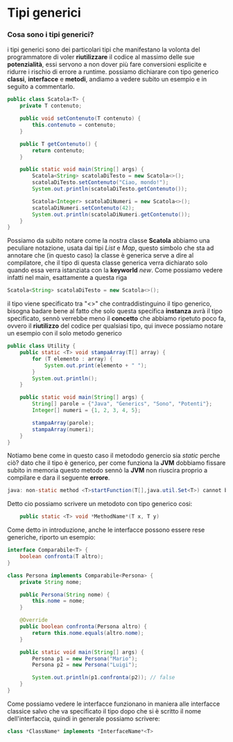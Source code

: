 ﻿# Tipi generici
### Cosa sono i tipi generici?
i tipi generici sono dei particolari tipi che manifestano la volonta del programmatore di voler **riutilizzare** il codice al massimo delle sue **potenzialità**, essi servono a non dover più fare conversioni esplicite e ridurre i rischio di errore a runtime.
possiamo dichiarare con tipo generico **classi**, **interfacce** e **metodi**, andiamo a vedere subito un esempio e in seguito a commentarlo.

```java
public class Scatola<T> {
    private T contenuto;

    public void setContenuto(T contenuto) {
        this.contenuto = contenuto;
    }

    public T getContenuto() {
        return contenuto;
    }

    public static void main(String[] args) {
        Scatola<String> scatolaDiTesto = new Scatola<>();
        scatolaDiTesto.setContenuto("Ciao, mondo!");
        System.out.println(scatolaDiTesto.getContenuto());

        Scatola<Integer> scatolaDiNumeri = new Scatola<>();
        scatolaDiNumeri.setContenuto(42);
        System.out.println(scatolaDiNumeri.getContenuto());
    }
}
```
Possiamo da subito notare come la nostra classe **Scatola** abbiamo una peculiare notazione, usata dai tipi *List* e *Map*, questo simbolo che sta ad annotare che (in questo caso) la classe è generica serve a dire al compilatore, che il tipo di questa classe generica verra dichiarato solo quando essa verra istanziata con la **keyworld** *new*. Come possiamo vedere infatti nel main, esattamente a questa riga
```java
Scatola<String> scatolaDiTesto = new Scatola<>();
```
il tipo viene specificato tra "<>" che contraddistinguino il tipo generico, bisogna badare bene al fatto che solo questa specifica **instanza** avrà il tipo specificato, sennò verrebbe meno il **concetto** che abbiamo ripetuto poco fa, ovvero il **riutilizzo** del codice per qualsiasi tipo, qui invece possiamo notare un esempio con il solo metodo generico
```java
public class Utility {
    public static <T> void stampaArray(T[] array) {
        for (T elemento : array) {
            System.out.print(elemento + " ");
        }
        System.out.println();
    }

    public static void main(String[] args) {
        String[] parole = {"Java", "Generics", "Sono", "Potenti"};
        Integer[] numeri = {1, 2, 3, 4, 5};

        stampaArray(parole);
        stampaArray(numeri);
    }
}
```
Notiamo bene come in questo caso il metododo genercio sia *static* perche ciò? dato che il tipo è generico, per come funziona la **JVM** dobbiamo fissare subito in memoria questo metodo sennò la **JVM** non riuscira proprio a compilare e dara il seguente **errore**.
```java
java: non-static method <T>startFunction(T[],java.util.Set<T>) cannot be referenced from a static context
```
Detto cio possiamo scrivere un metodoto con tipo generico cosi:
```java
	public static <T> void *MethodName*(T x, T y)
```
Come detto in introduzione, anche le interfacce possono essere rese generiche, riporto un esempio:
```java
interface Comparabile<T> {
    boolean confronta(T altro);
}

class Persona implements Comparabile<Persona> {
    private String nome;

    public Persona(String nome) {
        this.nome = nome;
    }

    @Override
    public boolean confronta(Persona altro) {
        return this.nome.equals(altro.nome);
    }

    public static void main(String[] args) {
        Persona p1 = new Persona("Mario");
        Persona p2 = new Persona("Luigi");

        System.out.println(p1.confronta(p2)); // false
    }
}
```
Come possiamo vedere le interfacce funzionano in maniera alle interfacce classice salvo che va specificato il tipo dopo che si è scritto il nome dell'interfaccia, quindi in generale possiamo scrivere:
```java
class *ClassName* implements *InterfaceName*<T> 
```

